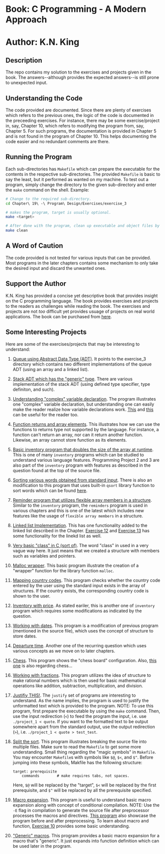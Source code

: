 # Book: C Programming - A Modern Approach
# Author: K.N. King

## Description

The repo contains my solution to the exercises and projects given in the book. The answers--although provides the expected answers--is still prone to unexpected input.

## Understanding the Code

The code provided are documented. Since there are plenty of exercises which refers to the previous ones, the logic of the code is documented in the preceeding exercises. For instance, there may be some exercise/project in, say, Chapter 10,  which refers to modifying the program from, say, Chapter 5. For such programs, the documentation is provided in Chapter 5 and is not found in the program of Chapter 10. This helps documenting the code easier and no redundant comments are there.

## Running the Program

Each sub-directories has `Makefile` which can prepare the executable for the contents in the respective sub-directories. The provided `Makefile` is basic to say the least, but it performed as wanted on my machine. To test out a program, simply change the directory to the given sub-directory and enter the `make` command on the shell. Example:

```bash
# Change to the required sub-directory.
cd Chapter\ 19\ -\ Program\ Design/Exercises/exercise_3

# makes the program, target is usually optional. 
make <target>

# After done with the program, clean up executable and object files by entering:
make clean
```

## A Word of Caution

The code provided is not tested for various inputs that can be provided. Most programs in the later chapters contains some mechanism to only take the desired input and discard the unwanted ones. 

## Support the Author

K.N. King has provided a concise yet descriptive book that provides insight on the C programming language. The book provides exercises and projects to the readers as challenges while reading the book. The exercises and projects are not *too* difficult yet provides usuage of projects on real world applications. The book can be purchased from [here](http://knking.com/books/c2/index.html).

## Some Interesting Projects

Here are some of the exercises/projects that may be interesting to understand:

1. [Queue using Abstract Data Type (ADT)](./Chapter%2019%20-%20Program%20Design/Exercises/exercise_3/). It points to the exercise_3 directory which contains two different implementations of the queue ADT (using an array and a linked list).
2. [Stack ADT which has the "generic" type](./Chapter%2019%20-%20Program%20Design/Projects/project_4/). There are various implementation of the stack ADT (using defined type specifier, type definiton, and such).
3. [Understanding "complex" variable declaration](./Chapter%2018%20-%20Declarations/Exercises/exercise_12.c). The program illustrates one "complex" variable declaration, but understanding one can easily make the reader realize how variable declarations work. [This](./Chapter%2018%20-%20Declarations/Exercises/exercise_8.c) and [this](./Chapter%2018%20-%20Declarations/Exercises/exercise_10.c) can be useful for the reader too.
4. [Function returns and array elements](./Chapter%2018%20-%20Declarations/Exercises/exercise_11.c). This illustrates how we can use the functions to returns type not supported by the language. For instance, a function can't return an array, nor can it return another function. Likewise, an array cannot store function as its elements.
5. [Basic inventory program that doubles the size of the array at runtime](./Chapter%2017%20-%20Advanced%20Uses%20of%20Pointers/Projects/project_1/project_1.c). This is one of many `inventory` programs which can be studied to understand various language features. Programming Project 2 and 3 are also part of the `inventory` program with features as described in the question found at the top of the source file.
6. [Sorting various words obtained from standard input](./Chapter%2017%20-%20Advanced%20Uses%20of%20Pointers/Projects/project_5/project_5.c). There is also an modification to this program that uses built-in `qsort` library function to sort words which can be found [here](./Chapter%2017%20-%20Advanced%20Uses%20of%20Pointers/Projects/project_6/project_6.c).
7. [Reminder program that utilizes flexible array members in a structure](./Chapter%2017%20-%20Advanced%20Uses%20of%20Pointers/Projects/project_7/project_7.c). Similar to the `inventory` program, the `reminders` program is used in various chapters and this is one of the latest which includes new features like the usage of `flexible array members` in a structure.
8. [Linked list Implementation](./Chapter%2017%20-%20Advanced%20Uses%20of%20Pointers/Exercises/exercise_14.c). This has one functionality added to the linked list described in the Chapter. [Exercise 12](./Chapter%2017%20-%20Advanced%20Uses%20of%20Pointers/Exercises/exercise_12.c) and [Exercise 13](./Chapter%2017%20-%20Advanced%20Uses%20of%20Pointers/Exercises/exercise_13.c) has some functionality for the linekd list as well.
9. [Very basic "class" in C (sort of)](./Chapter%2017%20-%20Advanced%20Uses%20of%20Pointers/Exercises/exercise_19.c). The word "class" in used in a very vague way here. It just means that we created a structure with members such as variables and pointers.
10. [Malloc wrapper](./Chapter%2017%20-%20Advanced%20Uses%20of%20Pointers/Exercises/exercise_1.c). This basic program illustrate the creation of a "wrapper" function for the library function `malloc`.
11. [Mapping country codes](./Chapter%2016%20-%20Structures,%20Unions,%20and%20Enumerations/Projects/project_1.c). This program checks whether the country code entered by the user using the standard input exists in the array of structures. If the country exists, the corresponding country code is shown to the user.
12. [Inventory with price](./Chapter%2016%20-%20Structures,%20Unions,%20and%20Enumerations/Projects/project_4/project_4.c). As stated eariler, this is another one of `inventory` program which requires some modifications as indicated by the question.
13. [Working with dates](./Chapter%2016%20-%20Structures,%20Unions,%20and%20Enumerations/Projects/project_6.c). This program is a modification of previous program (mentioned in the source file), which uses the concept of structure to store dates.
14. [Departure time](./Chapter%2016%20-%20Structures,%20Unions,%20and%20Enumerations/Projects/project_5.c). Another one of the recurring question which uses various concepts as we move on to later chapters. 
15. [Chess](./Chapter%2016%20-%20Structures,%20Unions,%20and%20Enumerations/Exercises/exercise_18.c). This program shows the "chess board" configuration. Also, [this one](./Chapter%2016%20-%20Structures,%20Unions,%20and%20Enumerations/Exercises/exercise_22.c) is also regarding chess...
16. [Working with fractions](./Chapter%2016%20-%20Structures,%20Unions,%20and%20Enumerations/Exercises/exercise_7.c). This program utilizes the idea of structure to make rational numbers which is then used for basic mathematical operations like addition, subtraction, multiplication, and division.
17. [Justifiy THIS!](./Chapter%2015%20-%20Writing%20Large%20Programs/Projects/project_1/project_1.c). The `justify` set of programs are interesting to understand. As the name implies, the program is used to justify the unformatted text which is provided to the program. NOTE: To use this program, first prepare the executable by using the `make` command. Then, use the input redirection (`<`) to feed the program the input, i.e. use `./project_1 < quote`. If you want to the formatted text to be output somewhere apart from the standard output, use the output redirection (`>`), i.e. `./project_1 < quote > test_test`.
18. [Split the sort](./Chapter%2015%20-%20Writing%20Large%20Programs/Projects/project_3/project_3.c). This program illustrates breaking the source file into multiple files. Make sure to read the `Makefile` to get some more understanding. Small thing regarding the "magic symbols" in `Makefile`. You may encounter `Makefile`s with symbols like `$@`, `$<`, and `$^`. Before jumping into these symbols, Makfile has the following structure:

    ```make
    target: prerequisite
        commands        # make requires tabs, not spaces.
    ```

    Here, `$@` will be replaced by the "target", `$<` will be replaced by the first prerequisite, and `$^` will be replaced by all the prerequisite specified.

19. [Macro expansion](./Chapter%2014%20-%20The%20Preprocessor/Exercises/exercise_14.c). This program is useful to understand basic macro expansion along with concept of conditional compilation. NOTE: Use the `-E` flag in compilation to generate the source file after preprocessor processes the macros and directives. [This program](./Chapter%2014%20-%20The%20Preprocessor/Exercises/exercise_13.c) also showcase the program before and after preprocessing. To learn about macro and function, [Exercise 10](./Chapter%2014%20-%20The%20Preprocessor/Exercises/exercise_10.c) provides some basic understanding.
20. ["Generic" macros](./Chapter%2014%20-%20The%20Preprocessor/Exercises/exercise_7.c). This program provides a basic macro expansion for a macro that's "generic". It just expands into function definition which can be used later in the program.